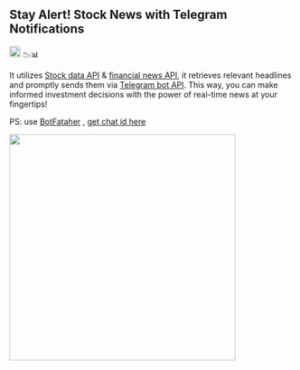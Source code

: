 ## **Stay Alert! Stock News with Telegram Notifications**
<img src="https://github.com/PiyushBagde/100-days-of-python/assets/100503136/46a60d16-93fa-482a-8bb4-4b8494562484" width="20"> 📉📊

It utilizes [Stock data API](https://www.alphavantage.co/) & [financial news API](https://newsapi.org/), it retrieves relevant headlines and promptly sends them via [Telegram bot API](https://core.telegram.org/bots/api). This way, you can make informed investment decisions with the power of real-time news at your fingertips!

PS: use [BotFataher](https://t.me/BotFather) , [get chat id here](https://t.me/get_id_bot)

<img src="https://github.com/PiyushBagde/100-days-of-python/assets/100503136/272e97f4-bc9b-4aea-a040-f8ce2041baf1" width="400">
